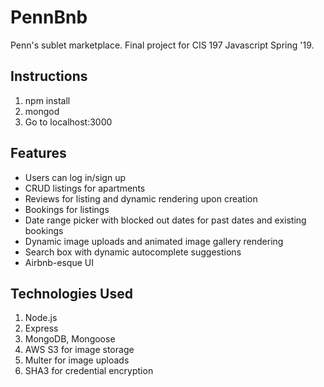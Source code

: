 # PennBnb
Penn's sublet marketplace. Final project for CIS 197 Javascript Spring '19.

## Instructions
1) npm install
2) mongod
3) Go to localhost:3000

## Features
- Users can log in/sign up
- CRUD listings for apartments
- Reviews for listing and dynamic rendering upon creation
- Bookings for listings
- Date range picker with blocked out dates for past dates and existing bookings
- Dynamic image uploads and animated image gallery rendering
- Search box with dynamic autocomplete suggestions
- Airbnb-esque UI 

## Technologies Used
1) Node.js
2) Express
3) MongoDB, Mongoose
4) AWS S3 for image storage
5) Multer for image uploads
6) SHA3 for credential encryption